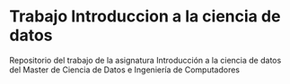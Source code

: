 # Trabajo Introduccion a la ciencia de datos
Repositorio del trabajo de la asignatura Introducción a la ciencia de datos del Master de Ciencia de Datos e Ingeniería de Computadores
